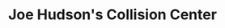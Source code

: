---
title: "Joe Hudson's Collision Center"
url: /foley/joe-hudsons-collision-center/
shop: car repair
---